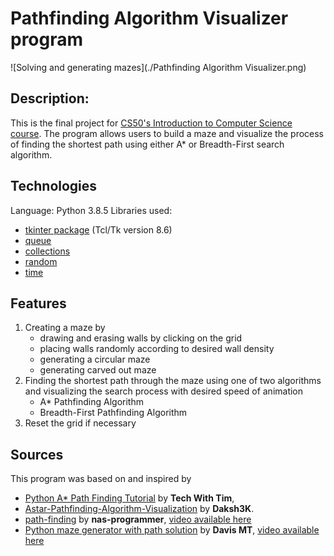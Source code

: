 # Pathfinding Algorithm Visualizer program
![Solving and generating mazes](./Pathfinding Algorithm Visualizer.png)

## Description:
This is the final project for [CS50's Introduction to Computer Science course](https://www.edx.org/course/introduction-computer-science-harvardx-cs50x). 
The program allows users to build a maze and visualize the process of finding the shortest path using either A\* or Breadth-First search algorithm.

## Technologies
Language: Python 3.8.5
Libraries used:
- [tkinter package](https://docs.python.org/3/library/tkinter.html) (Tcl/Tk version 8.6)
- [queue](https://docs.python.org/3/library/queue.html)
- [collections](https://docs.python.org/3/library/collections.html)
- [random](https://docs.python.org/3/library/random.html)
- [time](https://docs.python.org/3/library/time.html)

## Features
1. Creating a maze by
	- drawing and erasing walls by clicking on the grid
	- placing walls randomly according to desired wall density
	- generating a circular maze
	- generating carved out maze
2. Finding the shortest path through the maze using one of two algorithms and visualizing the search process with desired speed of animation
	- A\* Pathfinding Algorithm
	- Breadth-First Pathfinding Algorithm
3. Reset the grid if necessary

## Sources
This program was based on and inspired by
- [Python A\* Path Finding Tutorial](https://www.youtube.com/watch?v=JtiK0DOeI4A&ab_channel=TechWithTim) by **Tech With Tim**,
- [Astar-Pathfinding-Algorithm-Visualization](https://github.com/Daksh3K/Astar-Pathfinding-Algorithm-Visualization) by **Daksh3K**. 
- [path-finding](https://github.com/nas-programmer/path-finding) by **nas-programmer**, [video available here](https://www.youtube.com/watch?v=LF1h-8bEjP0&ab_channel=codeNULL)
- [Python maze generator with path solution](https://github.com/tonypdavis/PythonMazeGenerator) by **Davis MT**, [video available here](https://www.youtube.com/watch?v=Xthh4SEMA2o&ab_channel=DavisMT)
